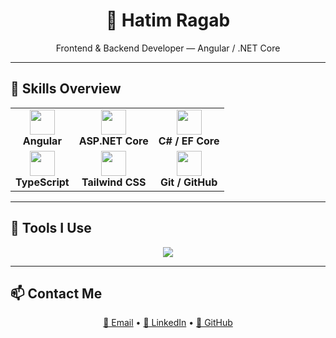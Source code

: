 <h1 align="center">🧠 Hatim Ragab</h1>
<p align="center">Frontend & Backend Developer — Angular / .NET Core</p>

---

## 🚀 Skills Overview

<div align="center">

<table>
  <tr>
    <td align="center">
      <img src="https://skillicons.dev/icons?i=angular" width="40" /><br/>
      <b>Angular</b><br/>
    </td>
    <td align="center">
      <img src="https://skillicons.dev/icons?i=dotnet" width="40" /><br/>
      <b>ASP.NET Core</b><br/>
    </td>
    <td align="center">
      <img src="https://skillicons.dev/icons?i=cs" width="40" /><br/>
      <b>C# / EF Core</b><br/>
    </td>
  </tr>
  <tr>
    <td align="center">
      <img src="https://skillicons.dev/icons?i=ts" width="40" /><br/>
      <b>TypeScript</b><br/>
    </td>
    <td align="center">
      <img src="https://skillicons.dev/icons?i=tailwind" width="40" /><br/>
      <b>Tailwind CSS</b><br/>
    </td>
    <td align="center">
      <img src="https://skillicons.dev/icons?i=git" width="40" /><br/>
      <b>Git / GitHub</b><br/>
    </td>
  </tr>
</table>

</div>

---

## 🧰 Tools I Use

<p align="center">
  <img src="https://skillicons.dev/icons?i=vscode,postman,github,figma,sql,azure,javascript" />
</p>

---

## 📫 Contact Me

<p align="center">
  <a href="mailto:altorbed7@email.com">📧 Email</a> •
  <a href="https://www.linkedin.com/in/h3tim">🔗 LinkedIn</a> •
  <a href="https://github.com/H3TOom">🐙 GitHub</a>
</p>
